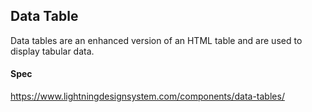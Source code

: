 
## Data Table
Data tables are an enhanced version of an HTML table and are used to display tabular data.

#### Spec
https://www.lightningdesignsystem.com/components/data-tables/